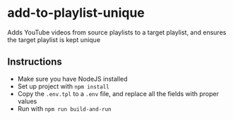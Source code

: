# add-to-playlist-unique

Adds YouTube videos from source playlists to a target playlist, and ensures the target playlist is kept unique

## Instructions

- Make sure you have NodeJS installed
- Set up project with `npm install`
- Copy the `.env.tpl` to a `.env` file, and replace all the fields with proper values
- Run with `npm run build-and-run`
